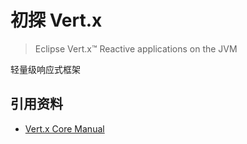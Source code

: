 # 初探 Vert.x

> Eclipse Vert.x™ Reactive applications on the JVM

轻量级响应式框架

## 引用资料

* [Vert.x Core Manual](https://vertx.io/docs/vertx-core)